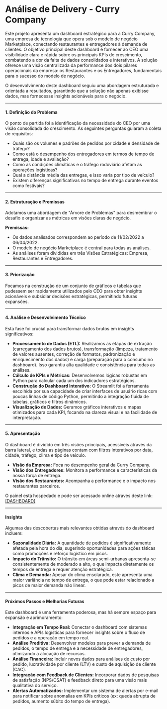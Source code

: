 # Análise de Delivery - Curry Company
Este projeto apresenta um dashboard estratégico para a Curry Company, uma empresa de tecnologia que opera sob o modelo de negócio Marketplace, conectando restaurantes e entregadores à demanda de clientes. O objetivo principal deste dashboard é fornecer ao CEO uma visibilidade clara e rápida sobre os principais KPIs de crescimento, combatendo a dor da falta de dados consolidados e interativos. A solução oferece uma visão centralizada da performance dos dois pilares operacionais da empresa: os Restaurantes e os Entregadores, fundamentais para o sucesso do modelo de negócio.

O desenvolvimento deste dashboard seguiu uma abordagem estruturada e orientada a resultados, garantindo que a solução não apenas exibisse dados, mas fornecesse insights acionáveis para o negócio.

---

####  1. Definição do Problema
O ponto de partida foi a identificação da necessidade do CEO por uma visão consolidada do crescimento. As seguintes perguntas guiaram a coleta de requisitos:

- Quais são os volumes e padrões de pedidos por cidade e densidade de tráfego?
- Como está o desempenho dos entregadores em termos de tempo de entrega, idade e avaliação?
- Como as condições climáticas e o tráfego rodoviário afetam as operações logísticas?
- Qual a distância média das entregas, e isso varia por tipo de veículo?
- Existem diferenças significativas no tempo de entrega durante eventos como festivais?

---

#### 2. Estruturação e Premissas
Adotamos uma abordagem de "Árvore de Problemas" para desmembrar o desafio e organizar as métricas em visões claras de negócio.

**Premissas:**
- Os dados analisados correspondem ao período de 11/02/2022 a 06/04/2022.
- O modelo de negócio Marketplace é central para todas as análises.
- As análises foram divididas em três Visões Estratégicas: Empresa, Restaurantes e Entregadores.

---

#### 3. Priorização
Focamos na construção de um conjunto de gráficos e tabelas que pudessem ser rapidamente utilizados pelo CEO para obter insights acionáveis e subsidiar decisões estratégicas, permitindo futuras expansões.

---

#### 4. Análise e Desenvolvimento Técnico
Esta fase foi crucial para transformar dados brutos em insights significativos:

- **Processamento de Dados (ETL):** Realizamos as etapas de extração (carregamento dos dados brutos), transformação (limpeza, tratamento de valores ausentes, correção de formatos, padronização e enriquecimento dos dados) e carga (preparação para o consumo no dashboard). Isso garantiu alta qualidade e consistência para todas as análises.
- **Cálculo de KPIs e Métricas:** Desenvolvemos lógicas robustas em Python para calcular cada um dos indicadores estratégicos.
- **Construção do Dashboard Interativo:** O Streamlit foi a ferramenta escolhida por sua capacidade de criar interfaces de usuário ricas com poucas linhas de código Python, permitindo a integração fluida de tabelas, gráficos e filtros dinâmicos.
- **Visualização de Dados:** Geramos gráficos interativos e mapas otimizados para cada KPI, focando na clareza visual e na facilidade de interpretação.

---

#### 5. Apresentação
O dashboard é dividido em três visões principais, acessíveis através da barra lateral, e todas as páginas contam com filtros interativos por data, cidade, tráfego, clima e tipo de veículo.

- **Visão da Empresa:** Foca no desempenho geral da Curry Company.
- **Visão dos Entregadores:** Monitora a performance e características da nossa força de entrega.
- **Visão dos Restaurantes:** Acompanha a performance e o impacto nos restaurantes parceiros.

O painel está hospedado e pode ser acessado online através deste link: [\[DASHBOARD\]](https://curry-company-dashboard.streamlit.app/)

---

#### Insights
Algumas das descobertas mais relevantes obtidas através do dashboard incluem:

- **Sazonalidade Diária:** A quantidade de pedidos é significativamente afetada pela hora do dia, sugerindo oportunidades para ações táticas como promoções e reforço logístico em picos.
- **Impacto do Trânsito:** O trânsito em áreas semi-urbanas apresenta-se consistentemente de moderado a alto, o que impacta diretamente os tempos de entrega e requer atenção estratégica.
- **Clima e Demanda:** Apesar do clima ensolarado, este apresenta uma maior variância no tempo de entrega, o que pode estar relacionado a picos de maior demanda não linear.

---

#### Próximos Passos e Melhorias Futuras
Este dashboard é uma ferramenta poderosa, mas há sempre espaço para expansão e aprimoramento:

- **Integração em Tempo Real:** Conectar o dashboard com sistemas internos e APIs logísticas para fornecer insights sobre o fluxo de pedidos e a operação em tempo real.
- **Análise Preditiva:** Desenvolver modelos para prever a demanda de pedidos, o tempo de entrega e a necessidade de entregadores, otimizando a alocação de recursos.
- **Análise Financeira:** Incluir novos dados para análises de custo por pedido, lucratividade por cliente (LTV) e custo de aquisição de cliente (CAC).
- **Integração com Feedback de Clientes:** Incorporar dados de pesquisas de satisfação (NPS/CSAT) e feedback direto para uma visão mais qualitativa do serviço.
- **Alertas Automatizados:** Implementar um sistema de alertas por e-mail para notificar sobre anomalias em KPIs críticos (ex: queda abrupta de pedidos, aumento súbito do tempo de entrega).
